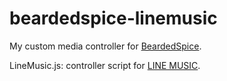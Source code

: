 # beardedspice-linemusic

My custom media controller for [BeardedSpice](https://beardedspice.github.io/).

LineMusic.js: controller script for [LINE MUSIC](https://music.line.me).

